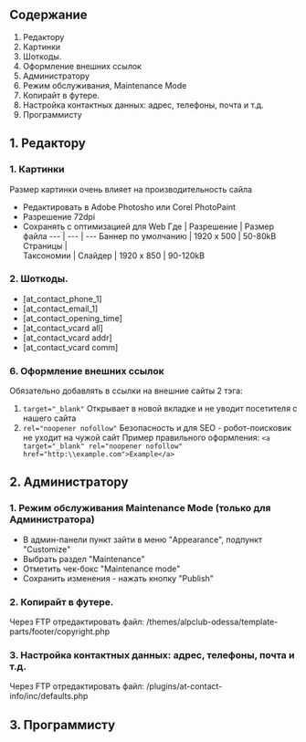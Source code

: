 ## Содержание
1. Редактору
 1. Картинки
 2. Шоткоды.
 3. Оформление внешних ссылок
2. Администратору
 1. Режим обслуживания, Maintenance Mode 
 2. Копирайт в футере.
 3. Настройка контактных данных: адрес, телефоны, почта и т.д.
3. Программисту
## 1. Редактору
### 1. Картинки
Размер картинки очень влияет на производительность сайла
- Редактировать в Adobe Photosho или Corel PhotoPaint
- Разрешение 72dpi
- Сохранять с оптимизацией для Web
Где | Разрешение | Размер файла 
 --- | --- | --- 
 Баннер по умолчанию | 1920 x 500 | 50-80kB
 Страницы            |   
 Таксономии          | 
 Слайдер             | 1920 x 850 | 90-120kB
### 2. Шоткоды.
- [at_contact_phone_1]
- [at_contact_email_1]
- [at_contact_opening_time]
- [at_contact_vcard all]
- [at_contact_vcard addr]
- [at_contact_vcard comm]
### 6. Оформление внешних ссылок
Обязательно добавлять в ссылки на внешние сайты 2 тэга:
1. `target="_blank"` Открывает в новой вкладке и не уводит посетителя с нашего сайта
2. `rel="noopener nofollow"` Безопасность и для SEO - робот-поисковик не уходит на чужой сайт
Пример правильного оформления:
`<a target="_blank" rel="noopener nofollow" href="http:\\example.com">Example</a>`
## 2. Администратору
### 1. Режим обслуживания Maintenance Mode (только для Администратора)
- В админ-панели пункт зайти в меню "Appearance", подпункт "Customize"
- Выбрать раздел "Maintenance"
- Отметить чек-бокс "Maintenance mode"
- Сохранить изменения - нажать кнопку "Publish"
### 2. Копирайт в футере.
Через FTP отредактировать файл:
/themes/alpclub-odessa/template-parts/footer/copyright.php
### 3. Настройка контактных данных: адрес, телефоны, почта и т.д.
Через FTP отредактировать файл:
/plugins/at-contact-info/inc/defaults.php
## 3. Программисту

